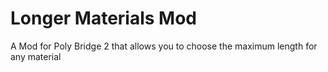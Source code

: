 # Longer Materials Mod
A Mod for Poly Bridge 2 that allows you to choose the maximum length for any material
